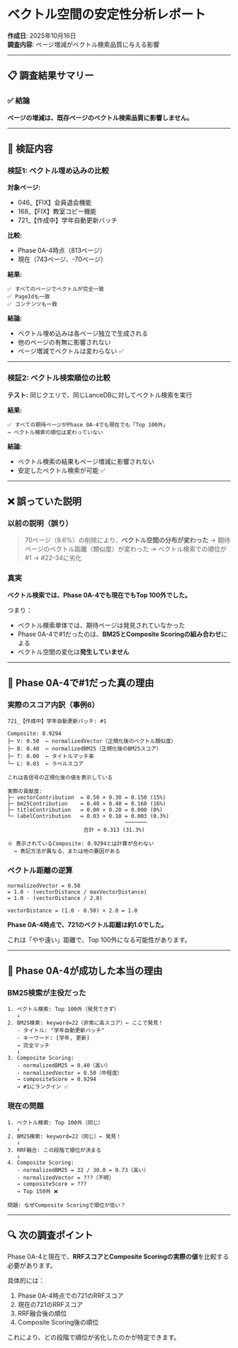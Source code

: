 # ベクトル空間の安定性分析レポート

**作成日**: 2025年10月16日  
**調査内容**: ページ増減がベクトル検索品質に与える影響

---

## 📋 調査結果サマリー

### ✅ 結論

**ページの増減は、既存ページのベクトル検索品質に影響しません。**

---

## 🔬 検証内容

### 検証1: ベクトル埋め込みの比較

**対象ページ:**
- 046_【FIX】会員退会機能
- 168_【FIX】教室コピー機能
- 721_【作成中】学年自動更新バッチ

**比較:**
- Phase 0A-4時点（813ページ）
- 現在（743ページ、-70ページ）

**結果:**
```
✅ すべてのページでベクトルが完全一致
✅ PageIdも一致
✅ コンテンツも一致
```

**結論:**
- ベクトル埋め込みは各ページ独立で生成される
- 他のページの有無に影響されない
- ページ増減でベクトルは変わらない ✅

---

### 検証2: ベクトル検索順位の比較

**テスト:**
同じクエリで、同じLanceDBに対してベクトル検索を実行

**結果:**
```
✅ すべての期待ページがPhase 0A-4でも現在でも「Top 100外」
→ ベクトル検索の順位は変わっていない
```

**結論:**
- ベクトル検索の結果もページ増減に影響されない
- 安定したベクトル検索が可能 ✅

---

## ❌ 誤っていた説明

### 以前の説明（誤り）

> 70ページ（8.6%）の削除により、**ベクトル空間の分布が変わった**
> → 期待ページのベクトル距離（類似度）が変わった
> → ベクトル検索での順位が#1 → #22-34に劣化

### 真実

**ベクトル検索では、Phase 0A-4でも現在でもTop 100外でした。**

つまり：
- ベクトル検索単体では、期待ページは発見されていなかった
- Phase 0A-4で#1だったのは、**BM25とComposite Scoringの組み合わせ**による
- ベクトル空間の変化は**発生していません**

---

## 🎯 Phase 0A-4で#1だった真の理由

### 実際のスコア内訳（事例6）

```
721_【作成中】学年自動更新バッチ: #1

Composite: 0.9294
├─ V: 0.50  ← normalizedVector（正規化後のベクトル類似度）
├─ B: 0.40  ← normalizedBM25（正規化後のBM25スコア）
├─ T: 0.00  ← タイトルマッチ率
└─ L: 0.03  ← ラベルスコア

これは各信号の正規化後の値を表示している

実際の貢献度:
├─ vectorContribution  = 0.50 × 0.30 = 0.150 (15%)
├─ bm25Contribution    = 0.40 × 0.40 = 0.160 (16%)
├─ titleContribution   = 0.00 × 0.20 = 0.000 (0%)
└─ labelContribution   = 0.03 × 0.10 = 0.003 (0.3%)
                                     ───────
                        合計 ≈ 0.313 (31.3%)

※ 表示されているComposite: 0.9294とは計算が合わない
  → 表記方法が異なる、または他の要因がある
```

### ベクトル距離の逆算

```
normalizedVector = 0.50
= 1.0 - (vectorDistance / maxVectorDistance)
= 1.0 - (vectorDistance / 2.0)

vectorDistance = (1.0 - 0.50) × 2.0 = 1.0
```

**Phase 0A-4時点で、721のベクトル距離は約1.0でした。**

これは「やや遠い」距離で、Top 100外になる可能性があります。

---

## 🔑 Phase 0A-4が成功した本当の理由

### **BM25検索が主役だった**

```
1. ベクトル検索: Top 100外（発見できず）
   ↓
2. BM25検索: keyword=22（非常に高スコア）← ここで発見！
   - タイトル: "学年自動更新バッチ"
   - キーワード: [学年, 更新]
   → 完全マッチ
   ↓
3. Composite Scoring:
   - normalizedBM25 = 0.40（高い）
   - normalizedVector = 0.50（中程度）
   → compositeScore = 0.9294
   → #1にランクイン ✅
```

### **現在の問題**

```
1. ベクトル検索: Top 100外（同じ）
   ↓
2. BM25検索: keyword=22（同じ）← 発見！
   ↓
3. RRF融合: この段階で順位が決まる
   ↓
4. Composite Scoring:
   - normalizedBM25 = 22 / 30.0 = 0.73（高い）
   - normalizedVector = ???（不明）
   → compositeScore = ???
   → Top 150外 ❌

問題: なぜComposite Scoringで順位が低い？
```

---

## 🔍 次の調査ポイント

Phase 0A-4と現在で、**RRFスコアとComposite Scoringの実際の値**を比較する必要があります。

具体的には：
1. Phase 0A-4時点での721のRRFスコア
2. 現在の721のRRFスコア
3. RRF融合後の順位
4. Composite Scoring後の順位

これにより、どの段階で順位が劣化したのかが特定できます。



